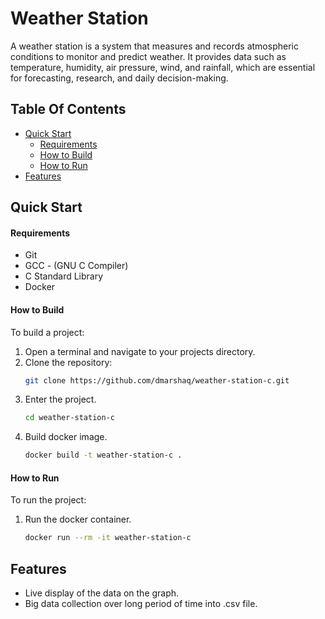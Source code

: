 # Weather Station

A weather station is a system that measures and records atmospheric conditions to monitor and predict weather. It provides data such as temperature, humidity, air pressure, wind, and rainfall, which are essential for forecasting, research, and daily decision-making.

Table Of Contents
-----------------
* [Quick Start](#quick-start)
    * [Requirements](#requirements)
    * [How to Build](#how-to-build)
    * [How to Run](#how-to-run)
* [Features](#features)

Quick Start
-----------------
#### Requirements
* Git
* GCC - (GNU C Compiler)
* C Standard Library
* Docker



#### How to Build
To build a project:

1. Open a terminal and navigate to your projects directory.
2. Clone the repository:
    ```bash
    git clone https://github.com/dmarshaq/weather-station-c.git
    ```
3. Enter the project.
    ```bash
    cd weather-station-c
    ```
4. Build docker image.
    ```bash
    docker build -t weather-station-c .
    ```

#### How to Run
To run the project:

1. Run the docker container.
    ```bash
    docker run --rm -it weather-station-c
    ```


Features
-----------------
- Live display of the data on the graph.
- Big data collection over long period of time into .csv file.
